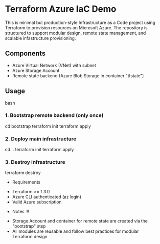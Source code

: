 # Terraform Azure IaC Demo
This is minimal but production-style Infrastructure as a Code project using Terraform to provision resources on Microsoft Azure.
The repository is structured to support modular design, remote state management, and scalable infastructure provisioning.

## Components
- Azure Virtual Network (VNet) with subnet
- Azure Storage Account
- Remote state backend (Azure Blob Storage in container "tfstate")

## Usage
bash

### 1. Bootstrap remote backend (only once)
cd bootstrap
terraform init
terraform apply

### 2. Deploy main infrastructure
cd ..
terraform init
terraform apply

### 3. Destroy infrastructure
terraform destroy


* Requirements
- Terraform >= 1.3.0
- Azure CLI authenticated (az login)
- Valid Azure subscription

* Notes !!!
- Storage Account and container for remote state are created via the "bootstrap" step
- All modules are reusable and follow best practices for modular Terraform design
